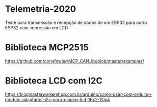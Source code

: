 # Telemetria-2020
Teste para transmissão e recepção de dados de um ESP32 para outro ESP32 com impressão em LCD

# Biblioteca MCP2515
https://github.com/coryjfowler/MCP_CAN_lib/blob/master/examples/

# Biblioteca LCD com I2C
https://blogmasterwalkershop.com.br/arduino/como-usar-com-arduino-modulo-adaptador-i2c-para-display-lcd-16x2-20x4
